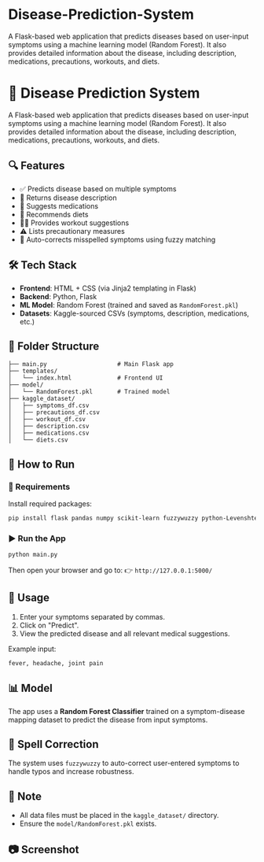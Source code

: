 # Disease-Prediction-System
A Flask-based web application that predicts diseases based on user-input symptoms using a machine learning model (Random Forest). It also provides detailed information about the disease, including description, medications, precautions, workouts, and diets.


# 🧠 Disease Prediction System

A Flask-based web application that predicts diseases based on user-input symptoms using a machine learning model (Random Forest). It also provides detailed information about the disease, including description, medications, precautions, workouts, and diets.

## 🔍 Features

* ✅ Predicts disease based on multiple symptoms
* 📖 Returns disease description
* 💊 Suggests medications
* 🥗 Recommends diets
* 🧘‍♀️ Provides workout suggestions
* ⚠️ Lists precautionary measures
* 🧠 Auto-corrects misspelled symptoms using fuzzy matching

## 🛠️ Tech Stack

* **Frontend**: HTML + CSS (via Jinja2 templating in Flask)
* **Backend**: Python, Flask
* **ML Model**: Random Forest (trained and saved as `RandomForest.pkl`)
* **Datasets**: Kaggle-sourced CSVs (symptoms, description, medications, etc.)

## 📁 Folder Structure

```
├── main.py                    # Main Flask app
├── templates/
│   └── index.html             # Frontend UI
├── model/
│   └── RandomForest.pkl       # Trained model
├── kaggle_dataset/
│   ├── symptoms_df.csv
│   ├── precautions_df.csv
│   ├── workout_df.csv
│   ├── description.csv
│   ├── medications.csv
│   └── diets.csv
```

## 🚀 How to Run

### 🔧 Requirements

Install required packages:

```bash
pip install flask pandas numpy scikit-learn fuzzywuzzy python-Levenshtein
```

### ▶️ Run the App

```bash
python main.py
```

Then open your browser and go to:
👉 `http://127.0.0.1:5000/`

## 📝 Usage

1. Enter your symptoms separated by commas.
2. Click on "Predict".
3. View the predicted disease and all relevant medical suggestions.

Example input:

```
fever, headache, joint pain
```

## 📊 Model

The app uses a **Random Forest Classifier** trained on a symptom-disease mapping dataset to predict the disease from input symptoms.

## 🤖 Spell Correction

The system uses `fuzzywuzzy` to auto-correct user-entered symptoms to handle typos and increase robustness.

## 📌 Note

* All data files must be placed in the `kaggle_dataset/` directory.
* Ensure the `model/RandomForest.pkl` exists.

## 📷 Screenshot

